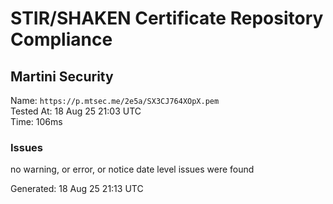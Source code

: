 # STIR/SHAKEN Certificate Repository Compliance

## Martini Security

Name: `https://p.mtsec.me/2e5a/SX3CJ764XOpX.pem`\
Tested At: 18 Aug 25 21:03 UTC\
Time: 106ms

### Issues

no warning, or error, or notice date level issues were found

Generated: 18 Aug 25 21:13 UTC